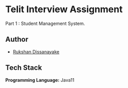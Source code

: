 
# Telit Interview Assignment

Part 1 : Student Management System.

## Author

- [Rukshan Dissanayake](https://www.linkedin.com/in/malinda-rukshan-softwareqaengineer/)


## Tech Stack

**Programming Language:** Java11



